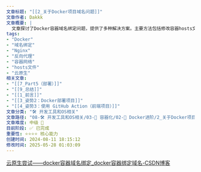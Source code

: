 ```yaml
---
文章标题: "[[2_关于Docker项目域名问题]]" 
文章作者: Dakkk
文章概要: |
  文章探讨了Docker容器域名绑定问题，提供了多种解决方案。主要方法包括修改容器hosts文件、使用`--add-host`参数，以及通过Nginx反向代理实现域名到容器服务的映射。其中，Nginx反向代理方案被强调为更灵活、适用于多服务部署的最佳实践。
tags:
- "Docker"
- "域名绑定"
- "Nginx"
- "反向代理"
- "容器网络"
- "hosts文件"
- "云原生"
相关文章:
- "[[7_Part5（部署）]]"
- "[[9_总结]]"
- "[[1_前言]]"
- "[[3_姿势2：Docker部署项目]]"
- "[[4_姿势3：使用 GitHub Action（前端项目）]]"
文章分类: "🛠️ 开发工具和OS相关"
文章路径: "08-🛠️ 开发工具和OS相关/03-🐋 容器化/02-🚀 Docker进阶/2_关于Docker项目域名问题.md"
文章难度: 中级 🌳
目前阶段: ✅ 已完成
重要性: ⭐⭐⭐⭐ 核心能力
创建时间: 2024-08-11 18:15:12
修改时间: 2025-05-28 01:03:09
---
```


[云原生尝试——docker容器域名绑定_docker容器绑定域名-CSDN博客](https://blog.csdn.net/weixin_46560512/article/details/125573100)
